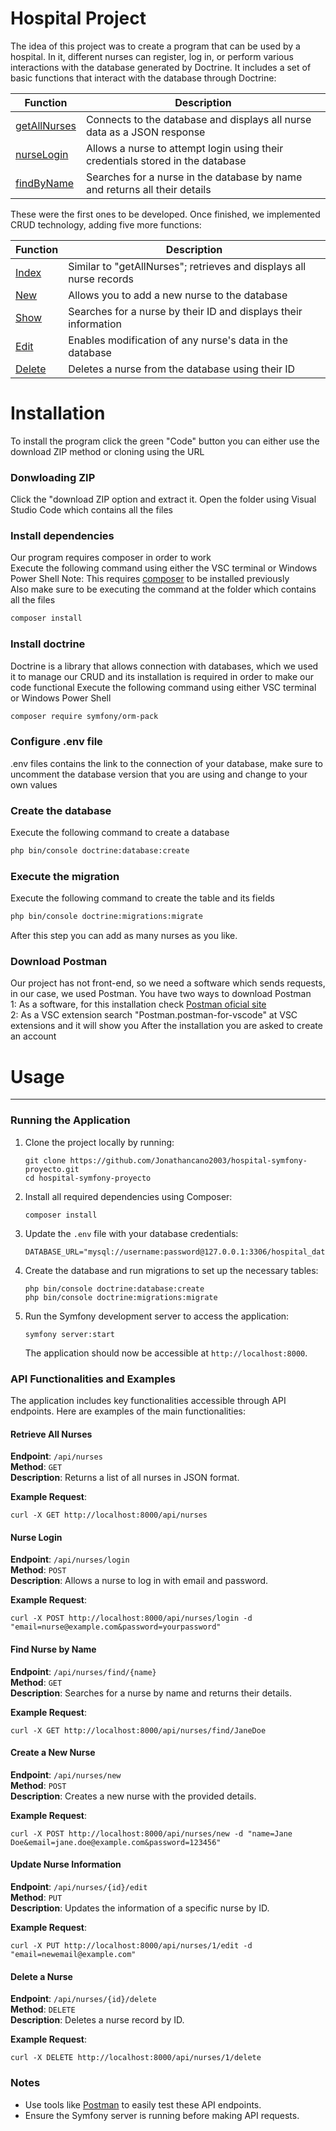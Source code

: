 # Hospital Project

The idea of this project was to create a program that can be used by a hospital. In it, different nurses can register, log in, or perform various interactions with the database generated by Doctrine. It includes a set of basic functions that interact with the database through Doctrine:

| Function | Description |
| ------ | ------ | 
| [getAllNurses](https://github.com/Jonathancano2003/hospital-symfony-proyecto/blob/master/src/Controller/NurseController.php#L19) | Connects to the database and displays all nurse data as a JSON response | 
| [nurseLogin](https://github.com/Jonathancano2003/hospital-symfony-proyecto/blob/master/src/Controller/NurseController.php#L34) | Allows a nurse to attempt login using their credentials stored in the database | 
| [findByName](https://github.com/Jonathancano2003/hospital-symfony-proyecto/blob/master/src/Controller/NurseController.php#L53) | Searches for a nurse in the database by name and returns all their details | 

These were the first ones to be developed. Once finished, we implemented CRUD technology, adding five more functions:

| Function | Description | 
| ------ | ------ | 
| [Index](https://github.com/Jonathancano2003/hospital-symfony-proyecto/blob/master/src/Controller/NurseController.php#L72) | Similar to "getAllNurses"; retrieves and displays all nurse records |
| [New](https://github.com/Jonathancano2003/hospital-symfony-proyecto/blob/master/src/Controller/NurseController.php#L86) | Allows you to add a new nurse to the database |
| [Show](https://github.com/Jonathancano2003/hospital-symfony-proyecto/blob/master/src/Controller/NurseController.php#L100) | Searches for a nurse by their ID and displays their information |
| [Edit](https://github.com/Jonathancano2003/hospital-symfony-proyecto/blob/master/src/Controller/NurseController.php#L114) | Enables modification of any nurse's data in the database |
| [Delete](https://github.com/Jonathancano2003/hospital-symfony-proyecto/blob/master/src/Controller/NurseController.php#L132) | Deletes a nurse from the database using their ID |
# Installation
To install the program click the green "Code" button you can either use the download ZIP method or cloning using the URL

### Donwloading ZIP

Click the "download ZIP option and extract it.
Open the folder using Visual Studio Code which contains all the files

### Install dependencies

Our program requires composer in order to work <br>
Execute the following command using either the VSC terminal or Windows Power Shell
Note: This requires [composer](https://getcomposer.org/) to be installed previously<br>
Also make sure to be executing the command at the folder which contains all the files
```sh
composer install
```

### Install doctrine

Doctrine is a library that allows connection with databases, which we used it to manage our CRUD and its installation is required in order to make our code functional
Execute the following command using either VSC terminal or Windows Power Shell
```sh
composer require symfony/orm-pack
```

### Configure .env file

.env files contains the link to the connection of your database, make sure to uncomment the database version that you are using and change to your own values

### Create the database
Execute the following command to create a database
```sh
php bin/console doctrine:database:create
```

### Execute the migration
Execute the following command to create the table and its fields
```sh
php bin/console doctrine:migrations:migrate
```
After this step you can add as many nurses as you like.

### Download Postman
Our project has not front-end, so we need a software which sends requests, in our case, we used Postman.
You have two ways to download Postman
<br>1: As a software, for this installation check [Postman oficial site](https://www.postman.com/)
<br>2: As a VSC extension search "Postman.postman-for-vscode" at VSC extensions and it will show you
After the installation you are asked to create an account

# Usage
-----

### Running the Application

1.  Clone the project locally by running:
    
        git clone https://github.com/Jonathancano2003/hospital-symfony-proyecto.git
        cd hospital-symfony-proyecto
            
    
2.  Install all required dependencies using Composer:
    
        composer install
    
3.  Update the `.env` file with your database credentials:
    
        DATABASE_URL="mysql://username:password@127.0.0.1:3306/hospital_database"
    
4.  Create the database and run migrations to set up the necessary tables:
    
        php bin/console doctrine:database:create
        php bin/console doctrine:migrations:migrate
    
5.  Run the Symfony development server to access the application:
    
        symfony server:start
    
    The application should now be accessible at `http://localhost:8000`.
    

### API Functionalities and Examples

The application includes key functionalities accessible through API endpoints. Here are examples of the main functionalities:

#### Retrieve All Nurses

**Endpoint**: `/api/nurses`  
**Method**: `GET`  
**Description**: Returns a list of all nurses in JSON format.

**Example Request**:

    curl -X GET http://localhost:8000/api/nurses

#### Nurse Login

**Endpoint**: `/api/nurses/login`  
**Method**: `POST`  
**Description**: Allows a nurse to log in with email and password.

**Example Request**:

    curl -X POST http://localhost:8000/api/nurses/login -d "email=nurse@example.com&password=yourpassword"

#### Find Nurse by Name

**Endpoint**: `/api/nurses/find/{name}`  
**Method**: `GET`  
**Description**: Searches for a nurse by name and returns their details.

**Example Request**:

    curl -X GET http://localhost:8000/api/nurses/find/JaneDoe

#### Create a New Nurse

**Endpoint**: `/api/nurses/new`  
**Method**: `POST`  
**Description**: Creates a new nurse with the provided details.

**Example Request**:

    curl -X POST http://localhost:8000/api/nurses/new -d "name=Jane Doe&email=jane.doe@example.com&password=123456"

#### Update Nurse Information

**Endpoint**: `/api/nurses/{id}/edit`  
**Method**: `PUT`  
**Description**: Updates the information of a specific nurse by ID.

**Example Request**:

    curl -X PUT http://localhost:8000/api/nurses/1/edit -d "email=newemail@example.com"

#### Delete a Nurse

**Endpoint**: `/api/nurses/{id}/delete`  
**Method**: `DELETE`  
**Description**: Deletes a nurse record by ID.

**Example Request**:

    curl -X DELETE http://localhost:8000/api/nurses/1/delete

### Notes

*   Use tools like [Postman](https://www.postman.com/) to easily test these API endpoints.
*   Ensure the Symfony server is running before making API requests.
